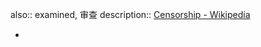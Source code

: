 also:: examined, 审查
description:: [Censorship - Wikipedia](https://en.wikipedia.org/wiki/Censorship)

-